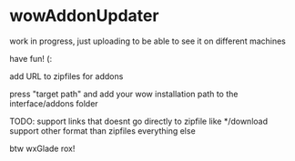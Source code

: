 # wowAddonUpdater
work in progress, just uploading to be able to see it on different machines

have fun! (:

add URL to zipfiles for addons

press "target path" and add your wow installation path to the interface/addons folder

TODO:
support links that doesnt go directly to zipfile like */download
support other format than zipfiles
everything else

btw wxGlade rox!
